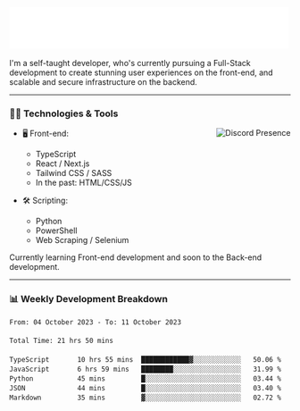 <img src="assets/wave.svg" alt=":wave:" />

I'm a self-taught developer, who's currently pursuing a Full-Stack development to create stunning user experiences on the front-end, and scalable and secure infrastructure on the backend.

---

### 🧑‍💻 Technologies & Tools

<a href="https://discord.com/users/414304208649453568" target="_blank" rel="nofollow">
   <img src="https://lanyard-profile-readme.vercel.app/api/414304208649453568?idleMessage=Probably%20doing%20something%20else..." alt="Discord Presence" align="right">
</a>

- 🖥️ Front-end:

  - TypeScript
  - React / Next.js
  - Tailwind CSS / SASS
  - In the past: HTML/CSS/JS

- 🛠 Scripting:

  - Python
  - PowerShell
  - Web Scraping / Selenium

Currently learning Front-end development and soon to the Back-end development.

---

### 📊 Weekly Development Breakdown

<!-- ![ccrsxx's GitHub Stats](https://github-readme-stats.vercel.app/api?username=ccrsxx&count_private=true&theme=tokyonight) -->
<!-- ![ccrsxx's Top Langs](https://github-readme-stats.vercel.app/api/top-langs/?username=ccrsxx&hide=lua,java,html&theme=tokyonight) -->

<!--START_SECTION:waka-->

```txt
From: 04 October 2023 - To: 11 October 2023

Total Time: 21 hrs 50 mins

TypeScript       10 hrs 55 mins  ████████████▓░░░░░░░░░░░░   50.06 %
JavaScript       6 hrs 59 mins   ████████░░░░░░░░░░░░░░░░░   31.99 %
Python           45 mins         █░░░░░░░░░░░░░░░░░░░░░░░░   03.44 %
JSON             44 mins         █░░░░░░░░░░░░░░░░░░░░░░░░   03.40 %
Markdown         35 mins         ▓░░░░░░░░░░░░░░░░░░░░░░░░   02.72 %
```

<!--END_SECTION:waka-->
